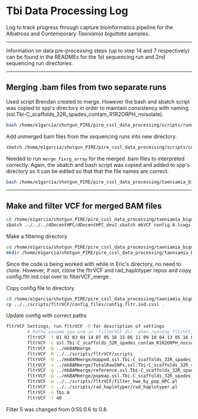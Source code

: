# Tbi Data Processing Log

Log to track progress through capture bioinformatics pipeline for the Albatross and Contemporary *Taeniamia biguttata* samples.

---

Information on data pre-processing steps (up to step 14 and 7 respectively) can be found in the READMEs for the 1st sequencing run and 2nd sequencing run directories.

---
## Merging .bam files from two separate runs

Used script Brendan created to merge. However the bash and sbatch script was copied to spp's directory in order to maintain consistency with naming (ssl.Tbi-C_scaffolds_32R_spades_contam_R1R2ORPH_noisolate).

```sh 
bash /home/e1garcia/shotgun_PIRE/pire_cssl_data_processing/scripts/runmerge_2runs_cssl_array.bash /home/e1garcia/shotgun_PIRE/pire_cssl_data_processing/taeniamia_biguttata/ Ssp
```

Add unmerged bam files from the sequencing runs into new directory. 

```sh
sbatch /home/e1garcia/shotgun_PIRE/pire_cssl_data_processing/scripts/copyunmerged.sbatch /home/e1garcia/shotgun_PIRE/pire_cssl_data_processing/taeniamia_biguttata/ mergebams_run1run2/ mkBAMmerge
```

Needed to run `merge_fixrg_array` for the merged .bam files to interpreted correctly. Again, the sbatch and bash script was copied and added to spp's directory so it can be edited so that that the file names are correct.

```sh
bash /home/e1garcia/shotgun_PIRE/pire_cssl_data_processing/taeniamia_biguttata/merge_fixrg_array.bash /home/e1garcia/shotgun_PIRE/pire_cssl_data_processing/taeniamia_biguttata/mkBAMmerge/ #I had to run this twice since it didn't seem to do all indivudals the first time.
```

---

## Make and filter VCF for merged BAM files

```sh
cd /home/e1garcia/shotgun_PIRE/pire_cssl_data_processing/taeniamia_biguttata/mkBAMmerge/
sbatch ../../../dDocentHPC/dDocentHPC_dev2.sbatch mkVCF config.6.lcwgs 
```

Make a filtering directory

```sh
cd /home/e1garcia/shotgun_PIRE/pire_cssl_data_processing/taeniamia_biguttata/mkBAMmerge/
mkdir /home/e1garcia/shotgun_PIRE/pire_cssl_data_processing/taeniamia_biguttata/filterVCF_merge
```

Since the code is being worked with while in Eric's directory, no need to clone. However, if not, clone the fltrVCF and rad_haplotyper repos and copy config.fltr.ind.cssl over to filterVCF_merge.

Copy config file to directory

```sh
cd /home/e1garcia/shotgun_PIRE/pire_cssl_data_processing/taeniamia_biguttata/filterVCF_merge
cp ../../scripts/fltrVCF/config_files/config.fltr.ind.cssl .
```

Update config with correct paths

```sh
fltrVCF Settings, run fltrVCF -h for description of settings
        # Paths assume you are in `filterVCF dir` when running fltrVCF, change as necessary
        fltrVCF -f 01 02 03 04 14 07 05 16 15 06 11 09 10 04 13 05 16 07                                    # order to run filters in
        fltrVCF -c ssl.Tbi-C_scaffolds_32R_spades_contam_R1R2ORPH_noisolate                                 # cutoffs, ie ref description
        fltrVCF -b ../mkBAMmerge                                                                            # path to *.bam files
        fltrVCF -R ../../scripts/fltrVCF/scripts                                                            # path to fltrVCF R scripts
        fltrVCF -d ../mkBAMmerge/mapped.ssl.Tbi-C_scaffolds_32R_spades_contam_R1R2ORPH_noisolate.bed        # bed file used in genotyping
        fltrVCF -v ../mkBAMmerge/TotalRawSNPs.ssl.Tbi-C_scaffolds_32R_spades_contam_R1R2ORPH_noisolate.vcf  # vcf file to filter
        fltrVCF -g ../mkBAMmerge/reference.ssl.Tbi-C_scaffolds_32R_spades_contam_R1R2ORPH_noisolate.fasta   # reference genome
        fltrVCF -p ../mkBAMmerge/popmap.ssl.Tbi-C_scaffolds_32R_spades_contam_R1R2ORPH_noisolate            # popmap file
        fltrVCF -w ../../scripts/fltrVCF/filter_hwe_by_pop_HPC.pl                                           # path to HWE filter script
        fltrVCF -r ../../scripts/rad_haplotyper/rad_haplotyper.pl                                           # path to rad_haplotyper scri
        fltrVCF -o Tbi.A                                                                                    # prefix on output files, use
        fltrVCF -t 40                                                                                       # number of threads [1]
```
Filter 5 was changed from 0:55:0.6 to 0.8.
